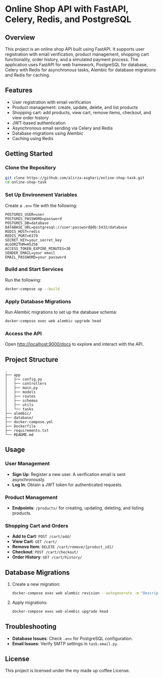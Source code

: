 # Online Shop API with FastAPI, Celery, Redis, and PostgreSQL

## Overview

This project is an online shop API built using FastAPI. It supports user registration with email verification, product management, shopping cart functionality, order history, and a simulated payment process. The application uses FastAPI for web framework, PostgreSQL for database, Celery with Redis for asynchronous tasks, Alembic for database migrations and Redis for caching.

## Features

- User registration with email verification
- Product management: create, update, delete, and list products
- Shopping cart: add products, view cart, remove items, checkout, and view order history
- JWT-based authentication
- Asynchronous email sending via Celery and Redis
- Database migrations using Alembic
- Caching using Redis


## Getting Started

### Clone the Repository

```bash
git clone https://github.com/alirza-asghari/online-shop-task.git
cd online-shop-task
```

### Set Up Environment Variables

Create a `.env` file with the following:

```env
POSTGRES_USER=user
POSTGRES_PASSWORD=password
POSTGRES_DB=database
DATABASE_URL=postgresql://user:password@db:5432/database
REDIS_HOST=redis
REDIS_PORT=6379
SECRET_KEY=your_secret_key
ALGORITHM=HS256
ACCESS_TOKEN_EXPIRE_MINUTES=30
SENDER_EMAIL=your email
EMAIL_PASSWORD=your password
```

### Build and Start Services

Run the following:

```bash
docker-compose up --build
```

### Apply Database Migrations

Run Alembic migrations to set up the database schema:

```bash
docker-compose exec web alembic upgrade head
```

### Access the API

Open [http://localhost:9000/docs](http://localhost:9000/docs) to explore and interact with the API.

## Project Structure

```
.
├── app
│   ├── config.py
│   ├── controllers
│   ├── main.py
│   ├── models
│   ├── routes
│   ├── schemas
│   ├── utils
│   └── tasks
├── alembic/
├── database/
├── docker-compose.yml
├── Dockerfile
├── requirements.txt
└── README.md
```

## Usage

### User Management

- **Sign Up**: Register a new user. A verification email is sent asynchronously.
- **Log In**: Obtain a JWT token for authenticated requests.

### Product Management

- **Endpoints**: `/products/` for creating, updating, deleting, and listing products.

### Shopping Cart and Orders

- **Add to Cart**: `POST /cart/add/`
- **View Cart**: `GET /cart/`
- **Remove Item**: `DELETE /cart/remove/{product_id}/`
- **Checkout**: `POST /cart/checkout/`
- **Order History**: `GET /cart/history/`

## Database Migrations

1. Create a new migration:
   ```bash
   docker-compose exec web alembic revision --autogenerate -m "Description"
   ```
2. Apply migrations:
   ```bash
   docker-compose exec web alembic upgrade head
   ```

## Troubleshooting

- **Database Issues**: Check `.env` for PostgreSQL configuration.
- **Email Issues**: Verify SMTP settings in `task.email.py`.

## License

This project is licensed under the my made up coffee License.